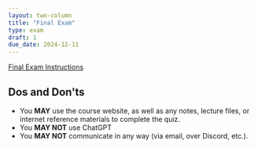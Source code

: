 ```yaml
---
layout: two-column
title: "Final Exam"
type: exam
draft: 1
due_date: 2024-12-11
---
```



<style>
    .warning {
        border-left: solid 5px #990000;
        background-color: #99000033;
    }
    .warning p {
        color: #990000 !important;
    }

    .rules {
        border-left: solid 5px #4298B5;
        padding-left: 15px;
    }

    img.medium {
        max-width: 550px;
    }

</style>


<a href="https://docs.google.com/document/d/1y7V0SDRPNPitY9c996yZQRE-c67gF0xP2inWimVMzlE/edit#heading=h.7ytmb9btwy87" target="_blank" class="button">Final Exam Instructions</a>
 

## Dos and Don'ts
* You **MAY** use the course website, as well as any notes, lecture files, or internet reference materials to complete the quiz. 
* You **MAY NOT** use ChatGPT
* You **MAY NOT** communicate in any way (via email, over Discord, etc.).